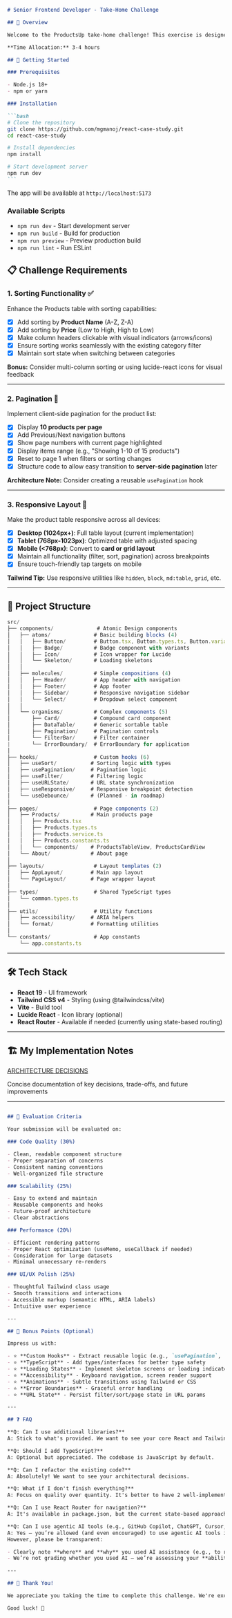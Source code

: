 ````markdown
# Senior Frontend Developer - Take-Home Challenge

## 🎯 Overview

Welcome to the ProductsUp take-home challenge! This exercise is designed to evaluate your React architecture skills, Tailwind CSS proficiency, and ability to build scalable, maintainable features.

**Time Allocation:** 3-4 hours

## 🚀 Getting Started

### Prerequisites

- Node.js 18+
- npm or yarn

### Installation

```bash
# Clone the repository
git clone https://github.com/mgmanoj/react-case-study.git
cd react-case-study

# Install dependencies
npm install

# Start development server
npm run dev
```
````

The app will be available at `http://localhost:5173`

### Available Scripts

- `npm run dev` - Start development server
- `npm run build` - Build for production
- `npm run preview` - Preview production build
- `npm run lint` - Run ESLint

## 📋 Challenge Requirements

### 1. Sorting Functionality ✅

Enhance the Products table with sorting capabilities:

- [x] Add sorting by **Product Name** (A-Z, Z-A)
- [x] Add sorting by **Price** (Low to High, High to Low)
- [x] Make column headers clickable with visual indicators (arrows/icons)
- [x] Ensure sorting works seamlessly with the existing category filter
- [x] Maintain sort state when switching between categories

**Bonus:** Consider multi-column sorting or using lucide-react icons for visual feedback

---

### 2. Pagination 📄

Implement client-side pagination for the product list:

- [x] Display **10 products per page**
- [x] Add Previous/Next navigation buttons
- [x] Show page numbers with current page highlighted
- [x] Display items range (e.g., "Showing 1-10 of 15 products")
- [x] Reset to page 1 when filters or sorting changes
- [x] Structure code to allow easy transition to **server-side pagination** later

**Architecture Note:** Consider creating a reusable `usePagination` hook

---

### 3. Responsive Layout 📱

Make the product table responsive across all devices:

- [x] **Desktop (1024px+)**: Full table layout (current implementation)
- [x] **Tablet (768px-1023px)**: Optimized table with adjusted spacing
- [x] **Mobile (<768px)**: Convert to **card or grid layout**
- [x] Maintain all functionality (filter, sort, pagination) across breakpoints
- [x] Ensure touch-friendly tap targets on mobile

**Tailwind Tip:** Use responsive utilities like `hidden`, `block`, `md:table`, `grid`, etc.

---

## 📁 Project Structure

```typescript
src/
├── components/              # Atomic Design components
│   ├── atoms/              # Basic building blocks (4)
│   │   ├── Button/         # Button.tsx, Button.types.ts, Button.variants.ts
│   │   ├── Badge/          # Badge component with variants
│   │   ├── Icon/           # Icon wrapper for Lucide
│   │   └── Skeleton/       # Loading skeletons
│   │
│   ├── molecules/          # Simple compositions (4)
│   │   ├── Header/         # App header with navigation
│   │   ├── Footer/         # App footer
│   │   ├── Sidebar/        # Responsive navigation sidebar
│   │   └── Select/         # Dropdown select component
│   │
│   └── organisms/          # Complex components (5)
│       ├── Card/           # Compound card component
│       ├── DataTable/      # Generic sortable table
│       ├── Pagination/     # Pagination controls
│       └── FilterBar/      # Filter container
|       └── ErrorBoundary/  # ErrorBoundary for application
│
├── hooks/                  # Custom hooks (6)
│   ├── useSort/           # Sorting logic with types
│   ├── usePagination/     # Pagination logic
│   ├── useFilter/         # Filtering logic
│   ├── useURLState/       # URL state synchronization
│   ├── useResponsive/     # Responsive breakpoint detection
│   └── useDebounce/       # (Planned - in roadmap)
│
├── pages/                  # Page components (2)
│   ├── Products/          # Main products page
│   │   ├── Products.tsx
│   │   ├── Products.types.ts
│   │   ├── Products.service.ts
│   │   ├── Products.constants.ts
│   │   └── components/    # ProductsTableView, ProductsCardView
│   └── About/             # About page
│
├── layouts/                # Layout templates (2)
│   ├── AppLayout/         # Main app layout
│   └── PageLayout/        # Page wrapper layout
│
├── types/                  # Shared TypeScript types
│   └── common.types.ts
│
├── utils/                  # Utility functions
│   ├── accessibility/     # ARIA helpers
│   └── format/            # Formatting utilities
│
└── constants/              # App constants
    └── app.constants.ts
```

---

## 🛠️ Tech Stack

- **React 19** - UI framework
- **Tailwind CSS v4** - Styling (using @tailwindcss/vite)
- **Vite** - Build tool
- **Lucide React** - Icon library (optional)
- **React Router** - Available if needed (currently using state-based routing)

---

## 🏗️ My Implementation Notes

[ARCHITECTURE DECISIONS](./ARCHITECTURE-DECISIONS.md) 

Concise documentation of key decisions, trade-offs, and future improvements

---

```markdown

## 💎 Evaluation Criteria

Your submission will be evaluated on:

### Code Quality (30%)

- Clean, readable component structure
- Proper separation of concerns
- Consistent naming conventions
- Well-organized file structure

### Scalability (25%)

- Easy to extend and maintain
- Reusable components and hooks
- Future-proof architecture
- Clear abstractions

### Performance (20%)

- Efficient rendering patterns
- Proper React optimization (useMemo, useCallback if needed)
- Consideration for large datasets
- Minimal unnecessary re-renders

### UI/UX Polish (25%)

- Thoughtful Tailwind class usage
- Smooth transitions and interactions
- Accessible markup (semantic HTML, ARIA labels)
- Intuitive user experience

---

## 🌟 Bonus Points (Optional)

Impress us with:

- ⭐ **Custom Hooks** - Extract reusable logic (e.g., `usePagination`, `useSort`, `useFilter`)
- ⭐ **TypeScript** - Add types/interfaces for better type safety
- ⭐ **Loading States** - Implement skeleton screens or loading indicators
- ⭐ **Accessibility** - Keyboard navigation, screen reader support
- ⭐ **Animations** - Subtle transitions using Tailwind or CSS
- ⭐ **Error Boundaries** - Graceful error handling
- ⭐ **URL State** - Persist filter/sort/page state in URL params

---

## ❓ FAQ

**Q: Can I use additional libraries?**  
A: Stick to what's provided. We want to see your core React and Tailwind skills.

**Q: Should I add TypeScript?**  
A: Optional but appreciated. The codebase is JavaScript by default.

**Q: Can I refactor the existing code?**  
A: Absolutely! We want to see your architectural decisions.

**Q: What if I don't finish everything?**  
A: Focus on quality over quantity. It's better to have 2 well-implemented features than 3 rushed ones.

**Q: Can I use React Router for navigation?**  
A: It's available in package.json, but the current state-based approach is fine for this challenge.

**Q: Can I use agentic AI tools (e.g., GitHub Copilot, ChatGPT, Cursor, etc.)?**  
A: Yes — you’re allowed (and even encouraged) to use agentic AI tools if they help you move faster or structure your work more effectively.
However, please be transparent:

- Clearly note **where** and **why** you used AI assistance (e.g., to refactor code, generate utility hooks, or optimize Tailwind classes).
- We’re not grading whether you used AI — we’re assessing your **ability to understand, adapt, and explain** the code you produce.

---

## 🙏 Thank You!

We appreciate you taking the time to complete this challenge. We're excited to see your approach and discuss it with you in the follow-up round.

Good luck! 🚀
